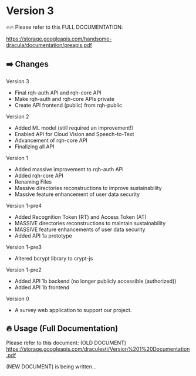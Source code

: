 # Version 3
🔥🔥 Please refer to this FULL DOCUMENTATION:

https://storage.googleapis.com/handsome-dracula/documentation/preapis.pdf
## ➡️ Changes
Version 3
- Final rqh-auth API and rqh-core API
- Make rqh-auth and rqh-core APIs private
- Create API frontend (public) from rqh-public

Version 2
- Added ML model (still required an improvement!)
- Enabled API for Cloud Vision and Speech-to-Text
- Advancement of rqh-core API
- Finalizing all API

Version 1
- Added massive improvement to rqh-auth API
- Added rqh-core API
- Renaming Files
- Massive directories reconstructions to improve sustainability
- Massive feature enhancement of user data security

Version 1-pre4
- Added Recognition Token (RT) and Access Token (AT)
- MASSIVE directories reconstructions to maintain sustainability
- MASSIVE feature enhancements of user data security
- Added API 1a prototype

Version 1-pre3
- Altered bcrypt library to crypt-js

Version 1-pre2
- Added API 1b backend (no longer publicly accessible (authorized))
- Added API 1b frontend

Version 0
- A survey web application to support our project.

## 🔥 Usage (Full Documentation)
Please refer to this document:
(OLD DOCUMENT)
https://storage.googleapis.com/draculesti/Version%201%20Documentation.pdf

(NEW DOCUMENT)
is being written...